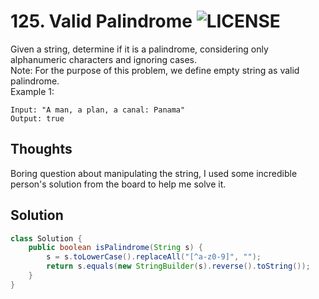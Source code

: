 # 125. Valid Palindrome ![LICENSE](https://img.shields.io/badge/Rank-Easy-green)
Given a string, determine if it is a palindrome, considering only alphanumeric characters and ignoring cases.  
Note: For the purpose of this problem, we define empty string as valid palindrome.  
Example 1:
```
Input: "A man, a plan, a canal: Panama"
Output: true
```
## Thoughts
Boring question about manipulating the string, I used some incredible person's solution from the board to help me solve it.

## Solution
```java
class Solution {
    public boolean isPalindrome(String s) {
        s = s.toLowerCase().replaceAll("[^a-z0-9]", "");
        return s.equals(new StringBuilder(s).reverse().toString());
    }
}
```
